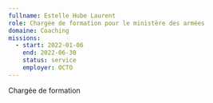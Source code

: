 ```yaml
---
fullname: Estelle Hube Laurent
role: Chargée de formation pour le ministère des armées
domaine: Coaching
missions:
  - start: 2022-01-06
    end: 2022-06-30
    status: service
    employer: OCTO
---
```

Chargée de formation